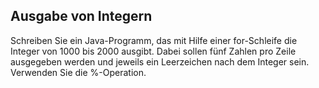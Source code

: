 ## Ausgabe von Integern

Schreiben Sie ein Java-Programm, das mit Hilfe einer for-Schleife die Integer von 1000 bis 2000 ausgibt. Dabei sollen fünf Zahlen pro Zeile ausgegeben werden und jeweils ein Leerzeichen nach dem Integer sein. Verwenden Sie die %-Operation.
